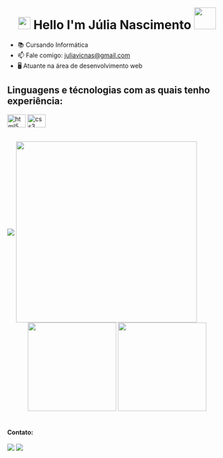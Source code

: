 

<h1 align="center">
<img src="https://media.giphy.com/media/hvRJCLFzcasrR4ia7z/giphy.gif" width="28">
Hello I'm Júlia Nascimento <img src="https://media.giphy.com/media/12oufCB0MyZ1Go/giphy.gif" width="50">
</h1>

- 📚 Cursando Informática
- 📫 Fale comigo: juliavicnas@gmail.com
- 🖥️ Atuante na área de desenvolvimento web

<h2>Linguagens e técnologias com as quais tenho experiência:</h2>

<div align="left">
  <img src="https://cdn.jsdelivr.net/gh/devicons/devicon/icons/html5/html5-original.svg" height="30" width="42" alt="html5 logo"/>
  <img src="https://cdn.jsdelivr.net/gh/devicons/devicon/icons/css3/css3-original.svg" height="30" width="42" alt="css3 logo"/>
</div>

##
<img align="center" src="https://github-readme-activity-graph.cyclic.app/graph?username=julianascimento4&theme=tokyo-night&hide_border=true">
<img align="center" height="415px" src="https://github-readme-stats.vercel.app/api/top-langs/?username=julianascimento4&langs_count=8&theme=tokyonight&hide_border=true">
<div align="center">
<img height="203px" src="https://github-readme-stats.vercel.app/api?username=julianascimento4&show_icons=true&custom_title=Júlia Nascimento's%20Github%20Stats&theme=tokyonight&hide_border=true">
<img height="203px" src="https://github-readme-streak-stats.herokuapp.com/?user=julianascimento4&theme=tokyonight&hide_border=true">
</div>
  

</h2>
<div display: "flex"><br>
<h4>Contato: </h4>
<!-- Linkedin -->
  <a href="https://www.linkedin.com/in/julia-nascimento-126352202/" target="_blank"><img src="https://img.shields.io/badge/LinkedIn-000000?style=for-the-badge&logo=linkedin&logoColor=white" target="_blank" style="vertical-align:top"></a> 
<!-- instagram -->
  <a href="https://www.instagram.com/juliaa.nas/" target="_blank"><img src="https://img.shields.io/badge/Instagram-000000?style=for-the-badge&logo=instagram&logoColor=white" style="vertical-align:top"></a>

